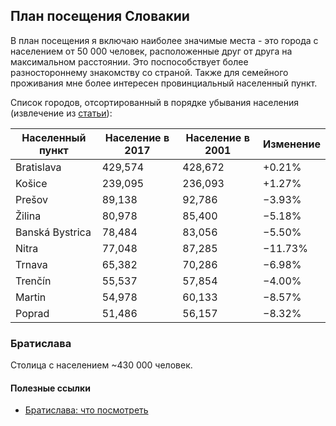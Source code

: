 ## План посещения Словакии

В план посещения я включаю наиболее значимые места - это города с населением от 50 000 человек, расположенные друг от друга на максимальном расстоянии. Это поспособствует более разностороннему знакомству со страной. Также для семейного проживания мне более интересен провинциальный населенный пункт.

Список городов, отсортированный в порядке убывания населения (извлечение из [статьи](https://en.wikipedia.org/wiki/List_of_cities_and_towns_in_Slovakia)):

Населенный пункт | Население в 2017 | Население в 2001 | Изменение
--- | --- | --- | ---
Bratislava |	429,574 |	428,672 |	+0.21%
Košice |	239,095 |	236,093 |	+1.27%
Prešov |	89,138 |	92,786 |	−3.93%
Žilina |	80,978 |	85,400 |	−5.18%
Banská Bystrica	| 78,484 |	83,056 |	−5.50%
Nitra |	77,048 |	87,285 |	−11.73%
Trnava |	65,382 |	70,286 |	−6.98%
Trenčín	| 55,537 |	57,854 |	−4.00%
Martin |	54,978 |	60,133 |	−8.57%
Poprad |	51,486 |	56,157 |	−8.32%

### Братислава
Столица c населением ~430 000 человек.

#### Полезные ссылки
- [Братислава: что посмотреть](http://kontrakty.ua/article/132281?fbclid=IwAR3NYh21aYsrKTQmGIga5QiUAibhbKQHHAkaHxb_vaJND8bC3wwGAwnqIAg)
